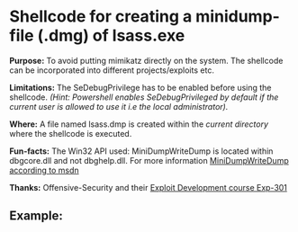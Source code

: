 # Shellcode for creating a minidump-file (.dmg) of lsass.exe

**Purpose:** To avoid putting mimikatz directly on the system. The shellcode can be incorporated into different projects/exploits etc. 

**Limitations:** The SeDebugPrivilege has to be enabled before using the shellcode. *(Hint: Powershell enables SeDebugPrivileged by default if the current user is allowed to use it i.e the local administrator).*  

**Where:** A file named lsass.dmp is created within the *current directory* where the shellcode is executed.

**Fun-facts:** The Win32 API used: MiniDumpWriteDump is located within dbgcore.dll and not dbghelp.dll. For more information [MiniDumpWriteDump according to msdn](https://docs.microsoft.com/en-us/windows/win32/api/minidumpapiset/nf-minidumpapiset-minidumpwritedump)

**Thanks:** Offensive-Security and their [Exploit Development course Exp-301](https://www.offensive-security.com/exp301-osed/)

## Example:
